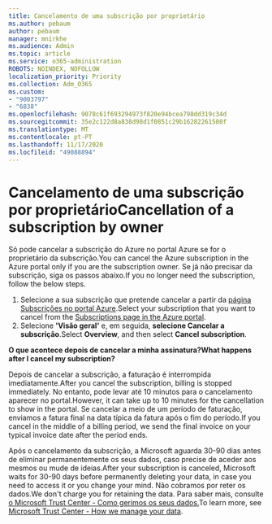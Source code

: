 ```yaml
---
title: Cancelamento de uma subscrição por proprietário
ms.author: pebaum
author: pebaum
manager: mnirkhe
ms.audience: Admin
ms.topic: article
ms.service: o365-administration
ROBOTS: NOINDEX, NOFOLLOW
localization_priority: Priority
ms.collection: Adm_O365
ms.custom:
- "9003797"
- "6838"
ms.openlocfilehash: 9078c61f693294973f820e94bcea798dd319c34d
ms.sourcegitcommit: 35e2c122d8a838d98d1f0851c29b16282261580f
ms.translationtype: MT
ms.contentlocale: pt-PT
ms.lasthandoff: 11/17/2020
ms.locfileid: "49088894"
---
```

# <a name="cancellation-of-a-subscription-by-owner"></a><span data-ttu-id="90b30-102">Cancelamento de uma subscrição por proprietário</span><span class="sxs-lookup"><span data-stu-id="90b30-102">Cancellation of a subscription by owner</span></span>

<span data-ttu-id="90b30-103">Só pode cancelar a subscrição do Azure no portal Azure se for o proprietário da subscrição.</span><span class="sxs-lookup"><span data-stu-id="90b30-103">You can cancel the Azure subscription in the Azure portal only if you are the subscription owner.</span></span> <span data-ttu-id="90b30-104">Se já não precisar da subscrição, siga os passos abaixo.</span><span class="sxs-lookup"><span data-stu-id="90b30-104">If you no longer need the subscription, follow the below steps.</span></span>

1. <span data-ttu-id="90b30-105">Selecione a sua subscrição que pretende cancelar a partir da [página Subscrições no portal Azure](https://ms.portal.azure.com/#blade/Microsoft_Azure_Billing/SubscriptionsBlade).</span><span class="sxs-lookup"><span data-stu-id="90b30-105">Select your subscription that you want to cancel from the [Subscriptions page in the Azure portal](https://ms.portal.azure.com/#blade/Microsoft_Azure_Billing/SubscriptionsBlade).</span></span>
2. <span data-ttu-id="90b30-106">Selecione **'Visão geral'** e, em seguida, **selecione Cancelar a subscrição**.</span><span class="sxs-lookup"><span data-stu-id="90b30-106">Select **Overview**, and then select **Cancel subscription**.</span></span>

<span data-ttu-id="90b30-107">**O que acontece depois de cancelar a minha assinatura?**</span><span class="sxs-lookup"><span data-stu-id="90b30-107">**What happens after I cancel my subscription?**</span></span>

<span data-ttu-id="90b30-108">Depois de cancelar a subscrição, a faturação é interrompida imediatamente.</span><span class="sxs-lookup"><span data-stu-id="90b30-108">After you cancel the subscription, billing is stopped immediately.</span></span> <span data-ttu-id="90b30-109">No entanto, pode levar até 10 minutos para o cancelamento aparecer no portal.</span><span class="sxs-lookup"><span data-stu-id="90b30-109">However, it can take up to 10 minutes for the cancellation to show in the portal.</span></span> <span data-ttu-id="90b30-110">Se cancelar a meio de um período de faturação, enviamos a fatura final na data típica da fatura após o fim do período.</span><span class="sxs-lookup"><span data-stu-id="90b30-110">If you cancel in the middle of a billing period, we send the final invoice on your typical invoice date after the period ends.</span></span>

<span data-ttu-id="90b30-111">Após o cancelamento da subscrição, a Microsoft aguarda 30-90 dias antes de eliminar permanentemente os seus dados, caso precise de aceder aos mesmos ou mude de ideias.</span><span class="sxs-lookup"><span data-stu-id="90b30-111">After your subscription is canceled, Microsoft waits for 30-90 days before permanently deleting your data, in case you need to access it or you change your mind.</span></span> <span data-ttu-id="90b30-112">Não cobramos por reter os dados.</span><span class="sxs-lookup"><span data-stu-id="90b30-112">We don't charge you for retaining the data.</span></span> <span data-ttu-id="90b30-113">Para saber mais, consulte [o Microsoft Trust Center - Como gerimos os seus dados.](https://www.microsoft.com/trust-center/privacy/data-management#leave)</span><span class="sxs-lookup"><span data-stu-id="90b30-113">To learn more, see [Microsoft Trust Center - How we manage your data](https://www.microsoft.com/trust-center/privacy/data-management#leave).</span></span>



